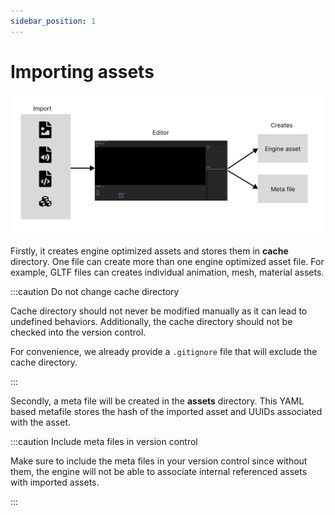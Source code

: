 ```yaml
---
sidebar_position: 1
---
```


# Importing assets

![Asset pipeline](../../../static/img/editor/asset-pipeline/asset-pipeline.png)

Firstly, it creates engine optimized assets and stores them in **cache** directory. One file can create more than one engine optimized asset file. For example, GLTF files can creates individual animation, mesh, material assets.

:::caution Do not change cache directory

Cache directory should not never be modified manually as it can lead to undefined behaviors. Additionally, the cache directory should not be checked into the version control.

For convenience, we already provide a `.gitignore` file that will exclude the cache directory.

:::

Secondly, a meta file will be created in the **assets** directory. This YAML based metafile stores the hash of the imported asset and UUIDs associated with the asset.

:::caution Include meta files in version control

Make sure to include the meta files in your version control since without them, the engine will not be able to associate internal referenced assets with imported assets.

:::
